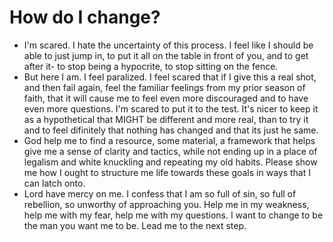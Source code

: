# How do I change?
- I'm scared. I hate the uncertainty of this process. I feel like I should be able to just jump in, to put it all on the table in front of you, and to get after it- to stop being a hypocrite, to stop sitting on the fence.
- But here I am. I feel paralized. I feel scared that if I give this a real shot, and then fail again, feel the familiar feelings from my prior season of faith, that it will cause me to feel even more discouraged and to have even more questions. I'm scared to put it to the test. It's nicer to keep it as a hypothetical that MIGHT be different and more real, than to try it and to feel difinitely that nothing has changed and that its just he same.
- God help me to find a resource, some material, a framework that helps give me a sense of clarity and tactics, while not ending up in a place of legalism and white knuckling and repeating my old habits. Please show me how I ought to structure me life towards these goals in ways that I can latch onto.
- Lord have mercy on me. I confess that I am so full of sin, so full of rebellion, so unworthy of approaching you. Help me in my weakness, help me with my fear, help me with my questions. I want to change to be the man you want me to be. Lead me to the next step.
